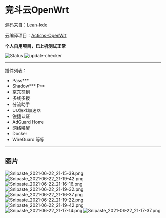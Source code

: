 # 竞斗云OpenWrt

源码来自：[Lean-lede]("https://github.com/coolsnowwolf/lede")

云编译项目：[Actions-OpenWrt](https://github.com/P3TERX/Actions-OpenWrt)

**个人自用项目，已上机测试正常**

![Status](https://github.com/2CW/jdy-openwrt/actions/workflows/build-openwrt.yml/badge.svg)
![update-checker](https://github.com/2CW/jdy-openwrt/actions/workflows/update-checker.yml/badge.svg)

---
插件列表：
- Pass***
- Shadow*** P**
- 京东签到
- 多线多拨
- 分流助手
- UU游戏加速器
- 锐捷认证
- AdGuard Home
- 网络唤醒
- Docker
- WireGuard
等等
---
## 图片
![Snipaste_2021-06-22_21-15-39.png](https://p.pstatp.com/origin/pgc-image/e73c749a21f1429ca75d7146d3835479)
![Snipaste_2021-06-22_21-19-42.png](https://p.pstatp.com/origin/pgc-image/b3515fc743cf41d28ba7b771596bb4d0)
![Snipaste_2021-06-22_21-16-16.png](https://p.pstatp.com/origin/pgc-image/430d91d6931840c08412883332bc5cf7)
![Snipaste_2021-06-22_21-19-32.png](https://p.pstatp.com/origin/pgc-image/f4df4ea5f82b4a879a1ef15c4c709abd)
![Snipaste_2021-06-22_21-16-37.png](https://p.pstatp.com/origin/pgc-image/d0a8112955a647d9bfc678a050b3f17c)
![Snipaste_2021-06-22_21-19-22.png](https://p.pstatp.com/origin/pgc-image/b5074f2ee9a745f68a5b9e8d3db50b8c)
![Snipaste_2021-06-22_21-19-42.png](https://p.pstatp.com/origin/pgc-image/b3515fc743cf41d28ba7b771596bb4d0)
![Snipaste_2021-06-22_21-17-14.png](https://p.pstatp.com/origin/pgc-image/e5bd78ac1af345ebbcca4aeb6434a415)
![Snipaste_2021-06-22_21-17-37.png](https://p.pstatp.com/origin/pgc-image/946bc0ed992b4fa388fe39594524d0a1)
